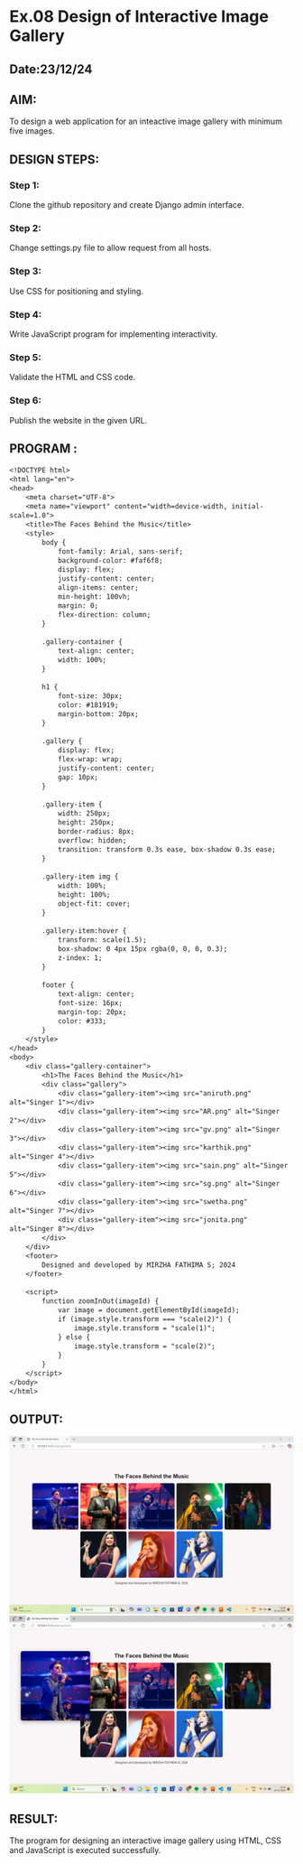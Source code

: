 # Ex.08 Design of Interactive Image Gallery
## Date:23/12/24

## AIM:
To design a web application for an inteactive image gallery with minimum five images.

## DESIGN STEPS:

### Step 1:
Clone the github repository and create Django admin interface.

### Step 2:
Change settings.py file to allow request from all hosts.

### Step 3:
Use CSS for positioning and styling.

### Step 4:
Write JavaScript program for implementing interactivity.

### Step 5:
Validate the HTML and CSS code.

### Step 6:
Publish the website in the given URL.

## PROGRAM :
```
<!DOCTYPE html>
<html lang="en">
<head>
    <meta charset="UTF-8">
    <meta name="viewport" content="width=device-width, initial-scale=1.0">
    <title>The Faces Behind the Music</title>
    <style>
        body {
            font-family: Arial, sans-serif;
            background-color: #faf6f8;
            display: flex;
            justify-content: center;
            align-items: center;
            min-height: 100vh; 
            margin: 0;
            flex-direction: column;
        }

        .gallery-container {
            text-align: center;
            width: 100%;
        }

        h1 {
            font-size: 30px;
            color: #181919;
            margin-bottom: 20px;
        }

        .gallery {
            display: flex;
            flex-wrap: wrap;
            justify-content: center;
            gap: 10px; 
        }

        .gallery-item {
            width: 250px; 
            height: 250px;
            border-radius: 8px;
            overflow: hidden;
            transition: transform 0.3s ease, box-shadow 0.3s ease;
        }

        .gallery-item img {
            width: 100%;
            height: 100%;
            object-fit: cover;
        }

        .gallery-item:hover {
            transform: scale(1.5);
            box-shadow: 0 4px 15px rgba(0, 0, 0, 0.3);
            z-index: 1;
        }

        footer {
            text-align: center;
            font-size: 16px;
            margin-top: 20px; 
            color: #333;
        }
    </style>
</head>
<body>
    <div class="gallery-container">
        <h1>The Faces Behind the Music</h1>
        <div class="gallery">
            <div class="gallery-item"><img src="aniruth.png" alt="Singer 1"></div>
            <div class="gallery-item"><img src="AR.png" alt="Singer 2"></div>
            <div class="gallery-item"><img src="gv.png" alt="Singer 3"></div>
            <div class="gallery-item"><img src="karthik.png" alt="Singer 4"></div>
            <div class="gallery-item"><img src="sain.png" alt="Singer 5"></div>
            <div class="gallery-item"><img src="sg.png" alt="Singer 6"></div>
            <div class="gallery-item"><img src="swetha.png" alt="Singer 7"></div>
            <div class="gallery-item"><img src="jonita.png" alt="Singer 8"></div>
        </div>
    </div>
    <footer>
        Designed and developed by MIRZHA FATHIMA S; 2024
    </footer>

    <script>
        function zoomInOut(imageId) {
            var image = document.getElementById(imageId);
            if (image.style.transform === "scale(2)") {
                image.style.transform = "scale(1)";  
            } else {
                image.style.transform = "scale(2)";  
            }
        }
    </script>
</body>
</html>

```

## OUTPUT:

![alt text](gallery.png)
![alt text](gal2.png)



## RESULT:
The program for designing an interactive image gallery using HTML, CSS and JavaScript is executed successfully.
